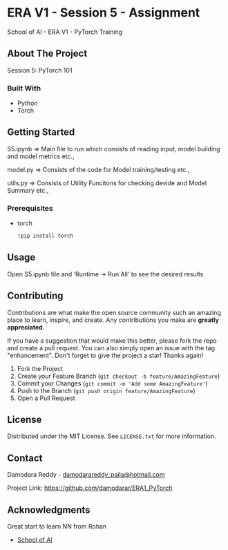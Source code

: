 # ERA V1 - Session 5 - Assignment
School of AI - ERA V1 - PyTorch Training

<!-- ABOUT THE PROJECT -->
## About The Project

Session 5: PyTorch 101

### Built With

* Python
* Torch

<!-- GETTING STARTED -->
## Getting Started

S5.ipynb => Main file to run which consists of reading input, model building and model metrics etc.,

model.py => Consists of the code for Model training/testing etc.,

utils.py => Consists of Utility Funcitons for checking devide and Model Summary etc.,

### Prerequisites

* torch
  ```sh
  !pip install torch
  ```

<!-- USAGE EXAMPLES -->
## Usage

Open S5.ipynb file and 'Runtime -> Run All' to see the desired results


<!-- CONTRIBUTING -->
## Contributing

Contributions are what make the open source community such an amazing place to learn, inspire, and create. Any contributions you make are **greatly appreciated**.

If you have a suggestion that would make this better, please fork the repo and create a pull request. You can also simply open an issue with the tag "enhancement".
Don't forget to give the project a star! Thanks again!

1. Fork the Project
2. Create your Feature Branch (`git checkout -b feature/AmazingFeature`)
3. Commit your Changes (`git commit -m 'Add some AmazingFeature'`)
4. Push to the Branch (`git push origin feature/AmazingFeature`)
5. Open a Pull Request



<!-- LICENSE -->
## License

Distributed under the MIT License. See `LICENSE.txt` for more information.


<!-- CONTACT -->
## Contact

Damodara Reddy - damodarareddy_paila@hotmail.com

Project Link: https://github.com/damodarar/ERA1_PyTorch


<!-- ACKNOWLEDGMENTS -->
## Acknowledgments

Great start to learn NN from Rohan

* [School of AI]([https://choosealicense.com](https://theschoolof.ai/))

